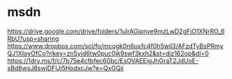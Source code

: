 # msdn
https://drive.google.com/drive/folders/1uIrAGjpnye9mzLwD2gFiO1XNrRO_6RbU?usp=sharing
https://www.dropbox.com/scl/fo/mcogk0n6uxfc4f0h5wil3/AFzdTyBsPRmyQJ1XIoyOfCo?rlkey=zn5yid6tw0puc0jk9swf3kxh2&st=diz162op&dl=0
https://1drv.ms/f/c/7b75e4cfbfec60bc/EsOVAEEjgJhGraT2JdUoE-sBd8wsJ8swjDFlJj5HodxcJw?e=QxGQii
